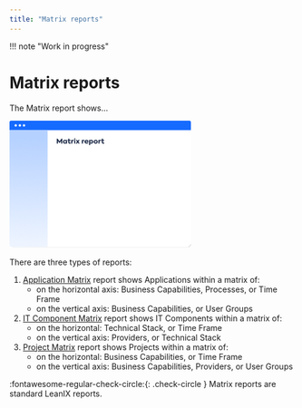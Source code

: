 ```yaml
---
title: "Matrix reports"
---
```


!!! note "Work in progress"

# Matrix reports

The Matrix report shows...

![Placeholder](../assets/images/matrix-thumbnail.png) 

There are three types of reports:

1. [Application Matrix](application-matrix-reports.md) report shows Applications within a matrix of:
    - on the horizontal axis: Business Capabilities, Processes, or Time Frame
    - on the vertical axis: Business Capabilities, or User Groups
1. [IT Component Matrix](it-component-matrix-reports.md) report shows IT Components within a matrix of:
    - on the horizontal: Technical Stack, or Time Frame
    - on the vertical axis: Providers, or Technical Stack
1. [Project Matrix](project-matrix-reports.md) report shows Projects within a matrix of:
    - on the horizontal: Business Capabilities, or Time Frame
    - on the vertical axis: Business Capabilities, Providers, or User Groups

:fontawesome-regular-check-circle:{: .check-circle }  Matrix reports are standard LeanIX reports.
